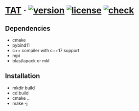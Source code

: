 # [TAT](https://github.com/hzhangxyz/TAT) &middot; [![version](https://img.shields.io/github/release/hzhangxyz/TAT.svg)](https://github.com/hzhangxyz/TAT/releases/latest) [![license](https://img.shields.io/github/license/hzhangxyz/TAT.svg)](https://github.com/hzhangxyz/TAT/blob/TAT/LICENSE) [![check](https://github.com/hzhangxyz/TAT/workflows/check/badge.svg)](https://github.com/hzhangxyz/TAT/actions?query=workflow%3Acheck)

## Dependencies
- cmake
- pybind11
- c++ compiler with c++17 support
- mpi
- blas/lapack or mkl

## Installation
- mkdir build
- cd build
- cmake ..
- make -j
